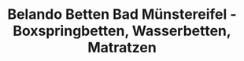 ---
title: "Belando Betten Bad Münstereifel - Boxspringbetten, Wasserbetten, Matratzen"
url: /bad-muenstereifel/belando-betten-bad-muenstereifel-boxspringbetten-wasserbetten-matratzen/
shop: Betten
---